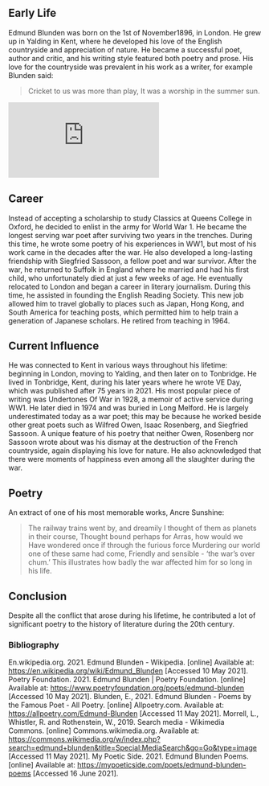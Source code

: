 

<param ve-entity eid=“Q84” aliases=“London”>
<param ve-entity eid=“Q2051722” aliases=“Yalding”>
<param ve-entity eid=“Q23111” aliases=“Suffolk”>
<param ve-entity eid=“Q936183” aliases=“Tonbridge”>

## Early Life
 Edmund Blunden was born on the 1st of November1896, in London. He grew up in Yalding in Kent, where he developed his love of the English countryside and appreciation of nature. He became a successful poet, author and critic, and his writing style featured both poetry and prose. His love for the countryside was prevalent in his work as a writer, for example Blunden said:
> Cricket to us was more than play, 
> It was a worship in the summer sun.
<param ve-map center=“Q84” zoom=“15”>
<param ve-map center=“Q2051722” zoom=“15”>

![Edmund Blunden](https://commons.wikimedia.org/w/index.php?search=edmund+blunden&title=Special:MediaSearch&go=Go&type=image)

## Career
 Instead of accepting a scholarship to study Classics at Queens College in Oxford, he decided to enlist in the army for World War 1. He became the longest serving war poet after surviving two years in the trenches. During this time, he wrote some poetry of his experiences in WW1, but most of his work came in the decades after the war. He also developed a long-lasting friendship with Siegfried Sassoon, a fellow poet and war survivor. 
  After the war, he returned to Suffolk in England where he married and had his first child, who unfortunately died at just a few weeks of age. He eventually relocated to London and began a career in literary journalism. During this time, he assisted in founding the English Reading Society. This new job allowed him to travel globally to places such as Japan, Hong Kong, and South America for teaching posts, which permitted him to help train a generation of Japanese scholars. He retired from teaching in 1964.
<param ve-map center=“Q23111” zoom=“15”>

## Current Influence

 He was connected to Kent in various ways throughout his lifetime: beginning in London, moving to Yalding, and then later on to Tonbridge. 
 He lived in Tonbridge, Kent, during his later years where he wrote VE Day, which was published after 75 years in 2021. His most popular piece of writing was Undertones Of War in 1928, a memoir of active service during WW1. He later died in 1974 and was buried in Long Melford. He is largely underestimated today as a war poet; this may be because he worked beside other great poets such as Wilfred Owen, Isaac Rosenberg, and Siegfried Sassoon. A unique feature of his poetry that neither Owen, Rosenberg nor Sassoon wrote about was his dismay at the destruction of the French countryside, again displaying his love for nature. He also acknowledged that there were moments of happiness even among all the slaughter during the war.
<param ve-map center=“Q936183” zoom=“15”>


## Poetry
 An extract of one of his most memorable works, Ancre Sunshine:
> The railway trains went by, and dreamily
> I thought of them as planets in their course,
> Thought bound perhaps for Arras, how would we
> Have wondered once if through the furious force
> Murdering our world one of these same had come,
> Friendly and sensible - ‘the war’s over chum.’
 This illustrates how badly the war affected him for so long in his life.

## Conclusion
 Despite all the conflict that arose during his lifetime, he contributed a lot of significant poetry to the history of literature during the 20th century. 

### Bibliography

En.wikipedia.org. 2021. Edmund Blunden - Wikipedia. [online] Available at: <https://en.wikipedia.org/wiki/Edmund_Blunden> [Accessed 10 May 2021]. 
Poetry Foundation. 2021. Edmund Blunden | Poetry Foundation. [online] Available at: <https://www.poetryfoundation.org/poets/edmund-blunden> [Accessed 10 May 2021].
Blunden, E., 2021. Edmund Blunden - Poems by the Famous Poet - All Poetry. [online] Allpoetry.com. Available at: <https://allpoetry.com/Edmund-Blunden> [Accessed 11 May 2021]. 
Morrell, L., Whistler, R. and Rothenstein, W., 2019. Search media - Wikimedia Commons. [online] Commons.wikimedia.org. Available at: <https://commons.wikimedia.org/w/index.php?search=edmund+blunden&title=Special:MediaSearch&go=Go&type=image> [Accessed 11 May 2021].
My Poetic Side. 2021. Edmund Blunden Poems. [online] Available at: <https://mypoeticside.com/poets/edmund-blunden-poems> [Accessed 16 June 2021].

